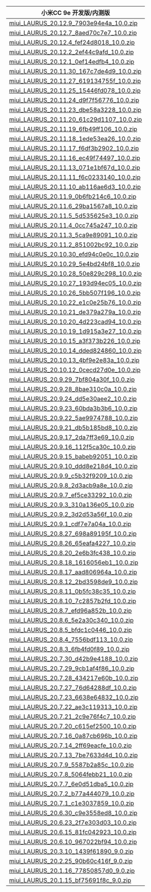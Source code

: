 | 小米CC 9e  开发版/内测版    |
| ---- |
| [miui_LAURUS_20.12.9_7903e94e4a_10.0.zip](https://hugeota.d.miui.com/20.12.9/miui_LAURUS_20.12.9_7903e94e4a_10.0.zip)    |
| [miui_LAURUS_20.12.7_8aed70c7e7_10.0.zip](https://hugeota.d.miui.com/20.12.7/miui_LAURUS_20.12.7_8aed70c7e7_10.0.zip)    |
| [miui_LAURUS_20.12.4_fef24d8018_10.0.zip](https://hugeota.d.miui.com/20.12.4/miui_LAURUS_20.12.4_fef24d8018_10.0.zip)    |
| [miui_LAURUS_20.12.2_2ef44c9afd_10.0.zip](https://hugeota.d.miui.com/20.12.2/miui_LAURUS_20.12.2_2ef44c9afd_10.0.zip)    |
| [miui_LAURUS_20.12.1_0ef14edfb4_10.0.zip](https://hugeota.d.miui.com/20.12.1/miui_LAURUS_20.12.1_0ef14edfb4_10.0.zip)    |
| [miui_LAURUS_20.11.30_167c7de4d9_10.0.zip](https://hugeota.d.miui.com/20.11.30/miui_LAURUS_20.11.30_167c7de4d9_10.0.zip)    |
| [miui_LAURUS_20.11.27_619134755f_10.0.zip](https://hugeota.d.miui.com/20.11.27/miui_LAURUS_20.11.27_619134755f_10.0.zip)    |
| [miui_LAURUS_20.11.25_15446fd078_10.0.zip](https://hugeota.d.miui.com/20.11.25/miui_LAURUS_20.11.25_15446fd078_10.0.zip)    |
| [miui_LAURUS_20.11.24_d9f7f56776_10.0.zip](https://hugeota.d.miui.com/20.11.24/miui_LAURUS_20.11.24_d9f7f56776_10.0.zip)    |
| [miui_LAURUS_20.11.23_dbe58a3228_10.0.zip](https://hugeota.d.miui.com/20.11.23/miui_LAURUS_20.11.23_dbe58a3228_10.0.zip)    |
| [miui_LAURUS_20.11.20_61c29d1107_10.0.zip](https://hugeota.d.miui.com/20.11.20/miui_LAURUS_20.11.20_61c29d1107_10.0.zip)    |
| [miui_LAURUS_20.11.19_6fb49ff106_10.0.zip](https://hugeota.d.miui.com/20.11.19/miui_LAURUS_20.11.19_6fb49ff106_10.0.zip)    |
| [miui_LAURUS_20.11.18_1ede53ea26_10.0.zip](https://hugeota.d.miui.com/20.11.18/miui_LAURUS_20.11.18_1ede53ea26_10.0.zip)    |
| [miui_LAURUS_20.11.17_f6df3b2902_10.0.zip](https://hugeota.d.miui.com/20.11.17/miui_LAURUS_20.11.17_f6df3b2902_10.0.zip)    |
| [miui_LAURUS_20.11.16_ec49f74497_10.0.zip](https://hugeota.d.miui.com/20.11.16/miui_LAURUS_20.11.16_ec49f74497_10.0.zip)    |
| [miui_LAURUS_20.11.13_071e1bf67d_10.0.zip](https://hugeota.d.miui.com/20.11.13/miui_LAURUS_20.11.13_071e1bf67d_10.0.zip)    |
| [miui_LAURUS_20.11.11_f6c0233140_10.0.zip](https://hugeota.d.miui.com/20.11.11/miui_LAURUS_20.11.11_f6c0233140_10.0.zip)    |
| [miui_LAURUS_20.11.10_ab116ae6d3_10.0.zip](https://hugeota.d.miui.com/20.11.10/miui_LAURUS_20.11.10_ab116ae6d3_10.0.zip)    |
| [miui_LAURUS_20.11.9_0b6fb214c6_10.0.zip](https://hugeota.d.miui.com/20.11.9/miui_LAURUS_20.11.9_0b6fb214c6_10.0.zip)    |
| [miui_LAURUS_20.11.6_29ba1567a8_10.0.zip](https://hugeota.d.miui.com/20.11.6/miui_LAURUS_20.11.6_29ba1567a8_10.0.zip)    |
| [miui_LAURUS_20.11.5_5d535625e3_10.0.zip](https://hugeota.d.miui.com/20.11.5/miui_LAURUS_20.11.5_5d535625e3_10.0.zip)    |
| [miui_LAURUS_20.11.4_0cc745a247_10.0.zip](https://hugeota.d.miui.com/20.11.4/miui_LAURUS_20.11.4_0cc745a247_10.0.zip)    |
| [miui_LAURUS_20.11.3_5ca9e89091_10.0.zip](https://hugeota.d.miui.com/20.11.3/miui_LAURUS_20.11.3_5ca9e89091_10.0.zip)    |
| [miui_LAURUS_20.11.2_851002bc92_10.0.zip](https://hugeota.d.miui.com/20.11.2/miui_LAURUS_20.11.2_851002bc92_10.0.zip)    |
| [miui_LAURUS_20.10.30_efd94c0e0c_10.0.zip](https://hugeota.d.miui.com/20.10.30/miui_LAURUS_20.10.30_efd94c0e0c_10.0.zip)    |
| [miui_LAURUS_20.10.29_5e4bd24bf8_10.0.zip](https://hugeota.d.miui.com/20.10.29/miui_LAURUS_20.10.29_5e4bd24bf8_10.0.zip)    |
| [miui_LAURUS_20.10.28_50e829c298_10.0.zip](https://hugeota.d.miui.com/20.10.28/miui_LAURUS_20.10.28_50e829c298_10.0.zip)    |
| [miui_LAURUS_20.10.27_193d94ec05_10.0.zip](https://hugeota.d.miui.com/20.10.27/miui_LAURUS_20.10.27_193d94ec05_10.0.zip)    |
| [miui_LAURUS_20.10.26_5bb507f196_10.0.zip](https://hugeota.d.miui.com/20.10.26/miui_LAURUS_20.10.26_5bb507f196_10.0.zip)    |
| [miui_LAURUS_20.10.22_e1c0e25b76_10.0.zip](https://hugeota.d.miui.com/20.10.22/miui_LAURUS_20.10.22_e1c0e25b76_10.0.zip)    |
| [miui_LAURUS_20.10.21_de379a279a_10.0.zip](https://hugeota.d.miui.com/20.10.21/miui_LAURUS_20.10.21_de379a279a_10.0.zip)    |
| [miui_LAURUS_20.10.20_4d223cad94_10.0.zip](https://hugeota.d.miui.com/20.10.20/miui_LAURUS_20.10.20_4d223cad94_10.0.zip)    |
| [miui_LAURUS_20.10.19_1d915a3e27_10.0.zip](https://hugeota.d.miui.com/20.10.19/miui_LAURUS_20.10.19_1d915a3e27_10.0.zip)    |
| [miui_LAURUS_20.10.15_a3f373b226_10.0.zip](https://hugeota.d.miui.com/20.10.15/miui_LAURUS_20.10.15_a3f373b226_10.0.zip)    |
| [miui_LAURUS_20.10.14_dded824860_10.0.zip](https://hugeota.d.miui.com/20.10.14/miui_LAURUS_20.10.14_dded824860_10.0.zip)    |
| [miui_LAURUS_20.10.13_4bf9e2e83a_10.0.zip](https://hugeota.d.miui.com/20.10.13/miui_LAURUS_20.10.13_4bf9e2e83a_10.0.zip)    |
| [miui_LAURUS_20.10.12_0cecd27d0e_10.0.zip](https://hugeota.d.miui.com/20.10.12/miui_LAURUS_20.10.12_0cecd27d0e_10.0.zip)    |
| [miui_LAURUS_20.9.29_7bf804a30f_10.0.zip](https://hugeota.d.miui.com/20.9.29/miui_LAURUS_20.9.29_7bf804a30f_10.0.zip)    |
| [miui_LAURUS_20.9.28_8bae310c0a_10.0.zip](https://hugeota.d.miui.com/20.9.28/miui_LAURUS_20.9.28_8bae310c0a_10.0.zip)    |
| [miui_LAURUS_20.9.24_dd5e30aee2_10.0.zip](https://hugeota.d.miui.com/20.9.24/miui_LAURUS_20.9.24_dd5e30aee2_10.0.zip)    |
| [miui_LAURUS_20.9.23_60bda3b3b6_10.0.zip](https://hugeota.d.miui.com/20.9.23/miui_LAURUS_20.9.23_60bda3b3b6_10.0.zip)    |
| [miui_LAURUS_20.9.22_5ae9974788_10.0.zip](https://hugeota.d.miui.com/20.9.22/miui_LAURUS_20.9.22_5ae9974788_10.0.zip)    |
| [miui_LAURUS_20.9.21_db5b185bd8_10.0.zip](https://hugeota.d.miui.com/20.9.21/miui_LAURUS_20.9.21_db5b185bd8_10.0.zip)    |
| [miui_LAURUS_20.9.17_2da7ff3e69_10.0.zip](https://hugeota.d.miui.com/20.9.17/miui_LAURUS_20.9.17_2da7ff3e69_10.0.zip)    |
| [miui_LAURUS_20.9.16_112f5ca30c_10.0.zip](https://hugeota.d.miui.com/20.9.16/miui_LAURUS_20.9.16_112f5ca30c_10.0.zip)    |
| [miui_LAURUS_20.9.15_babeb92051_10.0.zip](https://hugeota.d.miui.com/20.9.15/miui_LAURUS_20.9.15_babeb92051_10.0.zip)    |
| [miui_LAURUS_20.9.10_ddd8e218d4_10.0.zip](https://hugeota.d.miui.com/20.9.10/miui_LAURUS_20.9.10_ddd8e218d4_10.0.zip)    |
| [miui_LAURUS_20.9.9_c5b32f9209_10.0.zip](https://hugeota.d.miui.com/20.9.9/miui_LAURUS_20.9.9_c5b32f9209_10.0.zip)    |
| [miui_LAURUS_20.9.8_2d3acb9a8e_10.0.zip](https://hugeota.d.miui.com/20.9.8/miui_LAURUS_20.9.8_2d3acb9a8e_10.0.zip)    |
| [miui_LAURUS_20.9.7_ef5ce33292_10.0.zip](https://hugeota.d.miui.com/20.9.7/miui_LAURUS_20.9.7_ef5ce33292_10.0.zip)    |
| [miui_LAURUS_20.9.3_310a136e05_10.0.zip](https://hugeota.d.miui.com/20.9.3/miui_LAURUS_20.9.3_310a136e05_10.0.zip)    |
| [miui_LAURUS_20.9.2_3d2d53a56f_10.0.zip](https://hugeota.d.miui.com/20.9.2/miui_LAURUS_20.9.2_3d2d53a56f_10.0.zip)    |
| [miui_LAURUS_20.9.1_cdf7e7a04a_10.0.zip](https://hugeota.d.miui.com/20.9.1/miui_LAURUS_20.9.1_cdf7e7a04a_10.0.zip)    |
| [miui_LAURUS_20.8.27_698a89195f_10.0.zip](https://hugeota.d.miui.com/20.8.27/miui_LAURUS_20.8.27_698a89195f_10.0.zip)    |
| [miui_LAURUS_20.8.26_65eafa4227_10.0.zip](https://hugeota.d.miui.com/20.8.26/miui_LAURUS_20.8.26_65eafa4227_10.0.zip)    |
| [miui_LAURUS_20.8.20_2e6b3fc438_10.0.zip](https://hugeota.d.miui.com/20.8.20/miui_LAURUS_20.8.20_2e6b3fc438_10.0.zip)    |
| [miui_LAURUS_20.8.18_1616056eb1_10.0.zip](https://hugeota.d.miui.com/20.8.18/miui_LAURUS_20.8.18_1616056eb1_10.0.zip)    |
| [miui_LAURUS_20.8.17_aad806964a_10.0.zip](https://hugeota.d.miui.com/20.8.17/miui_LAURUS_20.8.17_aad806964a_10.0.zip)    |
| [miui_LAURUS_20.8.12_2bd3598de9_10.0.zip](https://hugeota.d.miui.com/20.8.12/miui_LAURUS_20.8.12_2bd3598de9_10.0.zip)    |
| [miui_LAURUS_20.8.11_0b5fc38c35_10.0.zip](https://hugeota.d.miui.com/20.8.11/miui_LAURUS_20.8.11_0b5fc38c35_10.0.zip)    |
| [miui_LAURUS_20.8.10_7c2857b2fd_10.0.zip](https://hugeota.d.miui.com/20.8.10/miui_LAURUS_20.8.10_7c2857b2fd_10.0.zip)    |
| [miui_LAURUS_20.8.7_efd96a852b_10.0.zip](https://hugeota.d.miui.com/20.8.7/miui_LAURUS_20.8.7_efd96a852b_10.0.zip)    |
| [miui_LAURUS_20.8.6_5e2a30c340_10.0.zip](https://hugeota.d.miui.com/20.8.6/miui_LAURUS_20.8.6_5e2a30c340_10.0.zip)    |
| [miui_LAURUS_20.8.5_bfdc1c0446_10.0.zip](https://hugeota.d.miui.com/20.8.5/miui_LAURUS_20.8.5_bfdc1c0446_10.0.zip)    |
| [miui_LAURUS_20.8.4_7556bdf113_10.0.zip](https://hugeota.d.miui.com/20.8.4/miui_LAURUS_20.8.4_7556bdf113_10.0.zip)    |
| [miui_LAURUS_20.8.3_6fb4fd0f89_10.0.zip](https://hugeota.d.miui.com/20.8.3/miui_LAURUS_20.8.3_6fb4fd0f89_10.0.zip)    |
| [miui_LAURUS_20.7.30_d42b9e4188_10.0.zip](https://hugeota.d.miui.com/20.7.30/miui_LAURUS_20.7.30_d42b9e4188_10.0.zip)    |
| [miui_LAURUS_20.7.29_9cb1af4f86_10.0.zip](https://hugeota.d.miui.com/20.7.29/miui_LAURUS_20.7.29_9cb1af4f86_10.0.zip)    |
| [miui_LAURUS_20.7.28_434217e60b_10.0.zip](https://hugeota.d.miui.com/20.7.28/miui_LAURUS_20.7.28_434217e60b_10.0.zip)    |
| [miui_LAURUS_20.7.27_76d64288df_10.0.zip](https://hugeota.d.miui.com/20.7.27/miui_LAURUS_20.7.27_76d64288df_10.0.zip)    |
| [miui_LAURUS_20.7.23_6638e64832_10.0.zip](https://hugeota.d.miui.com/20.7.23/miui_LAURUS_20.7.23_6638e64832_10.0.zip)    |
| [miui_LAURUS_20.7.22_ae3c119313_10.0.zip](https://hugeota.d.miui.com/20.7.22/miui_LAURUS_20.7.22_ae3c119313_10.0.zip)    |
| [miui_LAURUS_20.7.21_2c9e76f4c7_10.0.zip](https://hugeota.d.miui.com/20.7.21/miui_LAURUS_20.7.21_2c9e76f4c7_10.0.zip)    |
| [miui_LAURUS_20.7.20_c615ef2500_10.0.zip](https://hugeota.d.miui.com/20.7.20/miui_LAURUS_20.7.20_c615ef2500_10.0.zip)    |
| [miui_LAURUS_20.7.16_0a87cb696b_10.0.zip](https://hugeota.d.miui.com/20.7.16/miui_LAURUS_20.7.16_0a87cb696b_10.0.zip)    |
| [miui_LAURUS_20.7.14_2ff69eacfe_10.0.zip](https://hugeota.d.miui.com/20.7.14/miui_LAURUS_20.7.14_2ff69eacfe_10.0.zip)    |
| [miui_LAURUS_20.7.13_7be7633d4d_10.0.zip](https://hugeota.d.miui.com/20.7.13/miui_LAURUS_20.7.13_7be7633d4d_10.0.zip)    |
| [miui_LAURUS_20.7.9_5587b2a85c_10.0.zip](https://hugeota.d.miui.com/20.7.9/miui_LAURUS_20.7.9_5587b2a85c_10.0.zip)    |
| [miui_LAURUS_20.7.8_5064febb21_10.0.zip](https://hugeota.d.miui.com/20.7.8/miui_LAURUS_20.7.8_5064febb21_10.0.zip)    |
| [miui_LAURUS_20.7.7_6e0d51dba5_10.0.zip](https://hugeota.d.miui.com/20.7.7/miui_LAURUS_20.7.7_6e0d51dba5_10.0.zip)    |
| [miui_LAURUS_20.7.2_b77a444079_10.0.zip](https://hugeota.d.miui.com/20.7.2/miui_LAURUS_20.7.2_b77a444079_10.0.zip)    |
| [miui_LAURUS_20.7.1_c1e3037859_10.0.zip](https://hugeota.d.miui.com/20.7.1/miui_LAURUS_20.7.1_c1e3037859_10.0.zip)    |
| [miui_LAURUS_20.6.30_c9e3558ed8_10.0.zip](https://hugeota.d.miui.com/20.6.30/miui_LAURUS_20.6.30_c9e3558ed8_10.0.zip)    |
| [miui_LAURUS_20.6.23_2f7e303d03_10.0.zip](https://hugeota.d.miui.com/20.6.23/miui_LAURUS_20.6.23_2f7e303d03_10.0.zip)    |
| [miui_LAURUS_20.6.15_81fc042923_10.0.zip](https://hugeota.d.miui.com/20.6.15/miui_LAURUS_20.6.15_81fc042923_10.0.zip)    |
| [miui_LAURUS_20.6.10_967022bf94_10.0.zip](https://hugeota.d.miui.com/20.6.10/miui_LAURUS_20.6.10_967022bf94_10.0.zip)    |
| [miui_LAURUS_20.3.10_1439f61890_9.0.zip](https://hugeota.d.miui.com/20.3.10/miui_LAURUS_20.3.10_1439f61890_9.0.zip)    |
| [miui_LAURUS_20.2.25_90b60c416f_9.0.zip](https://hugeota.d.miui.com/20.2.25/miui_LAURUS_20.2.25_90b60c416f_9.0.zip)    |
| [miui_LAURUS_20.1.16_77850857d0_9.0.zip](https://hugeota.d.miui.com/20.1.16/miui_LAURUS_20.1.16_77850857d0_9.0.zip)    |
| [miui_LAURUS_20.1.15_bf75691f8c_9.0.zip](https://hugeota.d.miui.com/20.1.15/miui_LAURUS_20.1.15_bf75691f8c_9.0.zip)    |
